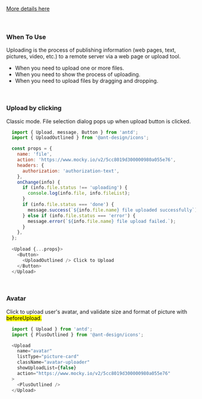 <a href="https://ant.design/components/upload/" title="More details about Ant Upload">More details here</a>
<br />
<br />
<br />
<h3>When To Use</h3>
<p>Uploading is the process of publishing information (web pages, text, pictures, video, etc.) to a remote server via a web page or upload tool.</p>
<ul>
  <li>When you need to upload one or more files.</li>
  <li>When you need to show the process of uploading.</li>
  <li>When you need to upload files by dragging and dropping.</li>
</ul>
<br />
<h3>Upload by clicking</h3>
<p>Classic mode. File selection dialog pops up when upload button is clicked.</p>

```js
  import { Upload, message, Button } from 'antd';
  import { UploadOutlined } from '@ant-design/icons';

  const props = {
    name: 'file',
    action: 'https://www.mocky.io/v2/5cc8019d300000980a055e76',
    headers: {
      authorization: 'authorization-text',
    },
    onChange(info) {
      if (info.file.status !== 'uploading') {
        console.log(info.file, info.fileList);
      }
      if (info.file.status === 'done') {
        message.success(`${info.file.name} file uploaded successfully`);
      } else if (info.file.status === 'error') {
        message.error(`${info.file.name} file upload failed.`);
      }
    },
  };
  
  <Upload {...props}>
    <Button>
      <UploadOutlined /> Click to Upload
    </Button>
  </Upload>
```
<br />
<h3>Avatar</h3>
<p>Click to upload user's avatar, and validate size and format of picture with <mark>beforeUpload.</mark></p>

```js
  import { Upload } from 'antd';
  import { PlusOutlined } from '@ant-design/icons';

  <Upload
    name="avatar"
    listType="picture-card"
    className="avatar-uploader"
    showUploadList={false}
    action="https://www.mocky.io/v2/5cc8019d300000980a055e76"
  >
    <PlusOutlined />
  </Upload>
```
